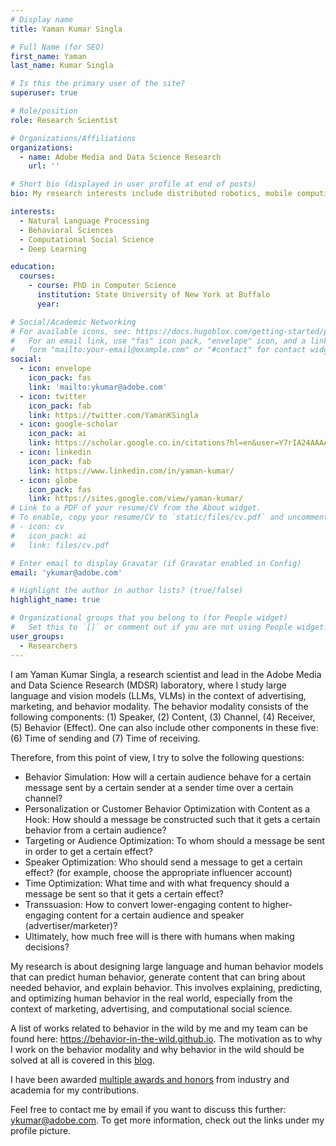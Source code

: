 ```yaml
---
# Display name
title: Yaman Kumar Singla

# Full Name (for SEO)
first_name: Yaman
last_name: Kumar Singla

# Is this the primary user of the site?
superuser: true

# Role/position
role: Research Scientist

# Organizations/Affiliations
organizations:
  - name: Adobe Media and Data Science Research
    url: ''

# Short bio (displayed in user profile at end of posts)
bio: My research interests include distributed robotics, mobile computing and programmable matter.

interests:
  - Natural Language Processing
  - Behavioral Sciences
  - Computational Social Science
  - Deep Learning

education:
  courses:
    - course: PhD in Computer Science
      institution: State University of New York at Buffalo
      year:

# Social/Academic Networking
# For available icons, see: https://docs.hugoblox.com/getting-started/page-builder/#icons
#   For an email link, use "fas" icon pack, "envelope" icon, and a link in the
#   form "mailto:your-email@example.com" or "#contact" for contact widget.
social:
  - icon: envelope
    icon_pack: fas
    link: 'mailto:ykumar@adobe.com'
  - icon: twitter
    icon_pack: fab
    link: https://twitter.com/YamanKSingla
  - icon: google-scholar
    icon_pack: ai
    link: https://scholar.google.co.in/citations?hl=en&user=Y7rIA24AAAAJ&view_op=list_works&sortby=pubdate
  - icon: linkedin
    icon_pack: fab
    link: https://www.linkedin.com/in/yaman-kumar/
  - icon: globe
    icon_pack: fas
    link: https://sites.google.com/view/yaman-kumar/
# Link to a PDF of your resume/CV from the About widget.
# To enable, copy your resume/CV to `static/files/cv.pdf` and uncomment the lines below.
# - icon: cv
#   icon_pack: ai
#   link: files/cv.pdf

# Enter email to display Gravatar (if Gravatar enabled in Config)
email: 'ykumar@adobe.com'

# Highlight the author in author lists? (true/false)
highlight_name: true

# Organizational groups that you belong to (for People widget)
#   Set this to `[]` or comment out if you are not using People widget.
user_groups:
  - Researchers
---
```


I am Yaman Kumar Singla, a research scientist and lead in the Adobe Media and Data Science Research (MDSR) laboratory, where I study large language and vision models (LLMs, VLMs) in the context of advertising, marketing, and behavior modality. The behavior modality consists of the following components: (1) Speaker, (2) Content, (3) Channel, (4) Receiver, (5) Behavior (Effect). One can also include other components in these five: (6) Time of sending and (7) Time of receiving.

Therefore, from this point of view, I try to solve the following questions:
- Behavior Simulation: How will a certain audience behave for a certain message sent by a certain sender at a sender time over a certain channel?
- Personalization or Customer Behavior Optimization with Content as a Hook: How should a message be constructed such that it gets a certain behavior from a certain audience?
- Targeting or Audience Optimization: To whom should a message be sent in order to get a certain effect?
- Speaker Optimization: Who should send a message to get a certain effect? (for example, choose the appropriate influencer account)
- Time Optimization: What time and with what frequency should a message be sent so that it gets a certain effect?
- Transsuasion: How to convert lower-engaging content to higher-engaging content for a certain audience and speaker (advertiser/marketer)?
- Ultimately, how much free will is there with humans when making decisions?


My research is about designing large language and human behavior models that can predict human behavior, generate content that can bring about needed behavior, and explain behavior. This involves explaining, predicting, and optimizing human behavior in the real world, especially from the context of marketing, advertising, and computational social science.

A list of works related to behavior in the wild by me and my team can be found here: https://behavior-in-the-wild.github.io. The motivation as to why I work on the behavior modality and why behavior in the wild should be solved at all is covered in this [blog](https://sites.google.com/view/yaman-kumar/blog/from-peas-to-people-why-we-need-to-solve-the-human-behavior-puzzle?authuser=0).

I have been awarded [multiple awards and honors](https://sites.google.com/view/yaman-kumar/awards) from industry and academia for my contributions.

Feel free to contact me by email if you want to discuss this further: ykumar@adobe.com. To get more information, check out the links under my profile picture.